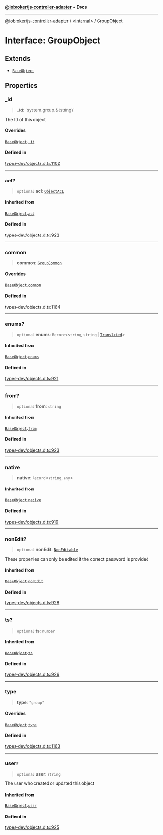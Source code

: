 [**@iobroker/js-controller-adapter**](../../README.md) • **Docs**

***

[@iobroker/js-controller-adapter](../../globals.md) / [\<internal\>](../README.md) / GroupObject

# Interface: GroupObject

## Extends

- [`BaseObject`](BaseObject.md)

## Properties

### \_id

> **\_id**: \`system.group.$\{string\}\`

The ID of this object

#### Overrides

[`BaseObject`](BaseObject.md).[`_id`](BaseObject.md#_id)

#### Defined in

[types-dev/objects.d.ts:1162](https://github.com/ioBroker/ioBroker.js-controller/blob/93db56665248b4cd78a78e2bab0647c80d6ccf9f/packages/types-dev/objects.d.ts#L1162)

***

### acl?

> `optional` **acl**: [`ObjectACL`](ObjectACL.md)

#### Inherited from

[`BaseObject`](BaseObject.md).[`acl`](BaseObject.md#acl)

#### Defined in

[types-dev/objects.d.ts:922](https://github.com/ioBroker/ioBroker.js-controller/blob/93db56665248b4cd78a78e2bab0647c80d6ccf9f/packages/types-dev/objects.d.ts#L922)

***

### common

> **common**: [`GroupCommon`](GroupCommon.md)

#### Overrides

[`BaseObject`](BaseObject.md).[`common`](BaseObject.md#common)

#### Defined in

[types-dev/objects.d.ts:1164](https://github.com/ioBroker/ioBroker.js-controller/blob/93db56665248b4cd78a78e2bab0647c80d6ccf9f/packages/types-dev/objects.d.ts#L1164)

***

### enums?

> `optional` **enums**: `Record`\<`string`, `string` \| [`Translated`](../type-aliases/Translated.md)\>

#### Inherited from

[`BaseObject`](BaseObject.md).[`enums`](BaseObject.md#enums)

#### Defined in

[types-dev/objects.d.ts:921](https://github.com/ioBroker/ioBroker.js-controller/blob/93db56665248b4cd78a78e2bab0647c80d6ccf9f/packages/types-dev/objects.d.ts#L921)

***

### from?

> `optional` **from**: `string`

#### Inherited from

[`BaseObject`](BaseObject.md).[`from`](BaseObject.md#from)

#### Defined in

[types-dev/objects.d.ts:923](https://github.com/ioBroker/ioBroker.js-controller/blob/93db56665248b4cd78a78e2bab0647c80d6ccf9f/packages/types-dev/objects.d.ts#L923)

***

### native

> **native**: `Record`\<`string`, `any`\>

#### Inherited from

[`BaseObject`](BaseObject.md).[`native`](BaseObject.md#native)

#### Defined in

[types-dev/objects.d.ts:919](https://github.com/ioBroker/ioBroker.js-controller/blob/93db56665248b4cd78a78e2bab0647c80d6ccf9f/packages/types-dev/objects.d.ts#L919)

***

### nonEdit?

> `optional` **nonEdit**: [`NonEditable`](NonEditable.md)

These properties can only be edited if the correct password is provided

#### Inherited from

[`BaseObject`](BaseObject.md).[`nonEdit`](BaseObject.md#nonedit)

#### Defined in

[types-dev/objects.d.ts:928](https://github.com/ioBroker/ioBroker.js-controller/blob/93db56665248b4cd78a78e2bab0647c80d6ccf9f/packages/types-dev/objects.d.ts#L928)

***

### ts?

> `optional` **ts**: `number`

#### Inherited from

[`BaseObject`](BaseObject.md).[`ts`](BaseObject.md#ts)

#### Defined in

[types-dev/objects.d.ts:926](https://github.com/ioBroker/ioBroker.js-controller/blob/93db56665248b4cd78a78e2bab0647c80d6ccf9f/packages/types-dev/objects.d.ts#L926)

***

### type

> **type**: `"group"`

#### Overrides

[`BaseObject`](BaseObject.md).[`type`](BaseObject.md#type)

#### Defined in

[types-dev/objects.d.ts:1163](https://github.com/ioBroker/ioBroker.js-controller/blob/93db56665248b4cd78a78e2bab0647c80d6ccf9f/packages/types-dev/objects.d.ts#L1163)

***

### user?

> `optional` **user**: `string`

The user who created or updated this object

#### Inherited from

[`BaseObject`](BaseObject.md).[`user`](BaseObject.md#user)

#### Defined in

[types-dev/objects.d.ts:925](https://github.com/ioBroker/ioBroker.js-controller/blob/93db56665248b4cd78a78e2bab0647c80d6ccf9f/packages/types-dev/objects.d.ts#L925)
